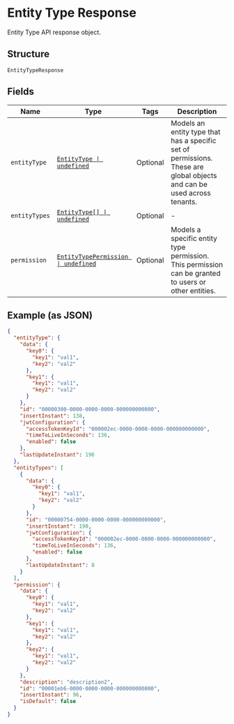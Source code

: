 
# Entity Type Response

Entity Type API response object.

## Structure

`EntityTypeResponse`

## Fields

| Name | Type | Tags | Description |
|  --- | --- | --- | --- |
| `entityType` | [`EntityType \| undefined`](../../doc/models/entity-type.md) | Optional | Models an entity type that has a specific set of permissions. These are global objects and can be used across tenants. |
| `entityTypes` | [`EntityType[] \| undefined`](../../doc/models/entity-type.md) | Optional | - |
| `permission` | [`EntityTypePermission \| undefined`](../../doc/models/entity-type-permission.md) | Optional | Models a specific entity type permission. This permission can be granted to users or other entities. |

## Example (as JSON)

```json
{
  "entityType": {
    "data": {
      "key0": {
        "key1": "val1",
        "key2": "val2"
      },
      "key1": {
        "key1": "val1",
        "key2": "val2"
      }
    },
    "id": "00000300-0000-0000-0000-000000000000",
    "insertInstant": 138,
    "jwtConfiguration": {
      "accessTokenKeyId": "000002ec-0000-0000-0000-000000000000",
      "timeToLiveInSeconds": 136,
      "enabled": false
    },
    "lastUpdateInstant": 196
  },
  "entityTypes": [
    {
      "data": {
        "key0": {
          "key1": "val1",
          "key2": "val2"
        }
      },
      "id": "00000754-0000-0000-0000-000000000000",
      "insertInstant": 190,
      "jwtConfiguration": {
        "accessTokenKeyId": "000002ec-0000-0000-0000-000000000000",
        "timeToLiveInSeconds": 136,
        "enabled": false
      },
      "lastUpdateInstant": 8
    }
  ],
  "permission": {
    "data": {
      "key0": {
        "key1": "val1",
        "key2": "val2"
      },
      "key1": {
        "key1": "val1",
        "key2": "val2"
      },
      "key2": {
        "key1": "val1",
        "key2": "val2"
      }
    },
    "description": "description2",
    "id": "00001eb6-0000-0000-0000-000000000000",
    "insertInstant": 96,
    "isDefault": false
  }
}
```

